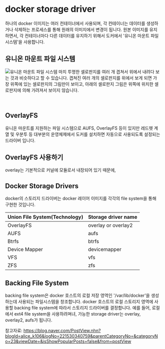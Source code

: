 # docker storage driver
하나의 docker 이미지는 여러 컨테이너에서 사용되며, 각 컨테이너는 데이터를 생성하거나 삭제하는 프로세스를 통해 원래의 이미지에서 변경이 됩니다. 원본 이미지를 유지하면서, 각 컨테이너마다 다른 데이터를 유지하기 위해서 도커에서 '유니온 마운트 파일 시스템'을 사용합니다.

## 유니온 마운트 파일 시스템

![유니온 마운트 파일 시스템](https://blogfiles.pstatic.net/MjAxOTA1MDVfMjEw/MDAxNTU3MDU1NjYxMjA2.Hqgc4k-V6Wtl0jsDlP5TSzepj1scQFgQLbB0nL1D_9gg.1Amo7-Pd72cuY3VcWQQTXKGrOPv3ijqNda8FVm5_6y8g.PNG.alice_k106/%EC%8A%A4%ED%81%AC%EB%A6%B0%EC%83%B7_2019-05-05_%EC%98%A4%ED%9B%84_8.27.17.png?type=w2)
마치 투명한 셀로판지를 여러 개 겹쳐서 위에서 내려다 보는 것과 비슷하다고 할 수 있습니다. 겹쳐진 여러 개의 셀로판지를 위에서 보게 되면 가장 위쪽에 있는 셀로판지의 그림만이 보이고, 아래의 셀로판지 그림은 위쪽에 위치한 셀로판지에 의해 가려져서 보이지 않습니다.

<br>

## OverlayFS
유니온 마운트를 지원하는 파일 시스템으로 AUFS, OverlayFS 등이 있지만 레드헷 계열 및 우분투 등 대부분의 운영체제에서 도커를 설치하면 자동으로 사용되도록 설정되는 드라이버 입니다.


## OverlayFS 사용하기 
overlay는 기본적으로 커널에 모듈로서 내장되어 있기 때문에, 

## Docker Storage Drivers
docker의 스토리지 드라이버는 docker 레이어 이미지를 각각의 file system을 통해 구현한 것입니다.


|Union File System(Technology)|Storage driver name|
|-----------------------------|-------------------|
|OverlayFS|overlay or overlay2|
|AUFS|aufs|
|Btrfs|btrfs|
|Device Mapper|devicemapper|
|VFS|vfs|
|ZFS|zfs|

## Backing File System

backing file system은 docker 호스트의 로컬 저장 영역인 '/var/lib/docker'을 생성하는데 사용되는 파일시스템을 창조합니다. docker 호스트의 로컬 스토리지 영역에 사용할 backing file system에 따라서 스토리지 드라이버를 결정합니다. 예를 들어, 로컬에서 ext4 file system을 사용하려며녀, 가능한 storage driver는 overlay, overlay2, aufs가 됩니다.


참고자료: <https://blog.naver.com/PostView.nhn?blogId=alice_k106&logNo=221530340759&parentCategoryNo=&categoryNo=23&viewDate=&isShowPopularPosts=false&from=postView>